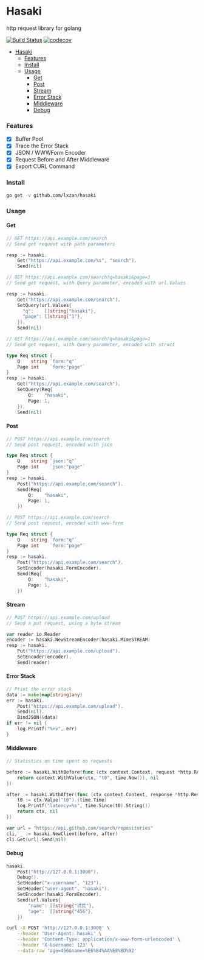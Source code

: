 # Hasaki

http request library for golang

[![Build Status][1]][2] [![codecov][3]][4]

[1]: https://github.com/lxzan/hasaki/workflows/Go%20Test/badge.svg?branch=master

[2]: https://github.com/lxzan/hasaki/actions?query=branch%3Amaster

[3]: https://codecov.io/gh/lxzan/hasaki/graph/badge.svg?token=0VY55RLS3G

[4]: https://codecov.io/gh/lxzan/hasaki

- [Hasaki](#hasaki)
    - [Features](#features)
    - [Install](#install)
    - [Usage](#usage)
      - [Get](#get)
      - [Post](#post)
      - [Stream](#stream)
      - [Error Stack](#error-stack)
      - [Middleware](#middleware)
      - [Debug](#debug)

### Features

- [x] Buffer Pool
- [x] Trace the Error Stack
- [x] JSON / WWWForm Encoder
- [x] Request Before and After Middleware
- [x] Export CURL Command

### Install

```bash
go get -v github.com/lxzan/hasaki
```

### Usage

#### Get

```go
// GET https://api.example.com/search
// Send get request with path parameters

resp := hasaki.
    Get("https://api.example.com/%s", "search").
    Send(nil)
```

```go
// GET https://api.example.com/search?q=hasaki&page=1
// Send get request, with Query parameter, encoded with url.Values

resp := hasaki.
    Get("https://api.example.com/search").
    SetQuery(url.Values{
      "q":    []string{"hasaki"},
      "page": []string{"1"},
    }).
    Send(nil)
```

```go
// GET https://api.example.com/search?q=hasaki&page=1
// Send get request, with Query parameter, encoded with struct

type Req struct {
    Q    string `form:"q"`
    Page int    `form:"page"`
}
resp := hasaki.
    Get("https://api.example.com/search").
    SetQuery(Req{
        Q:    "hasaki",
        Page: 1,
    }).
    Send(nil)
```

#### Post

```go
// POST https://api.example.com/search
// Send post request, encoded with json

type Req struct {
    Q    string `json:"q"`
    Page int    `json:"page"`
}
resp := hasaki.
    Post("https://api.example.com/search").
    Send(Req{
        Q:    "hasaki",
        Page: 1,
    })
```

```go
// POST https://api.example.com/search
// Send post request, encoded with www-form

type Req struct {
    Q    string `form:"q"`
    Page int    `form:"page"`
}
resp := hasaki.
    Post("https://api.example.com/search").
    SetEncoder(hasaki.FormEncoder).
    Send(Req{
        Q:    "hasaki",
        Page: 1,
    })
```

#### Stream

```go
// POST https://api.example.com/upload
// Send a put request, using a byte stream

var reader io.Reader
encoder := hasaki.NewStreamEncoder(hasaki.MimeSTREAM)
resp := hasaki.
    Put("https://api.example.com/upload").
    SetEncoder(encoder).
    Send(reader)
```

#### Error Stack

```go
// Print the error stack
data := make(map[string]any)
err := hasaki.
    Post("https://api.example.com/upload").
    Send(nil).
    BindJSON(&data)
if err != nil {
    log.Printf("%+v", err)
}
```

#### Middleware

```go
// Statistics on time spent on requests

before := hasaki.WithBefore(func (ctx context.Context, request *http.Request) (context.Context, error) {
    return context.WithValue(ctx, "t0", time.Now()), nil
})

after := hasaki.WithAfter(func (ctx context.Context, response *http.Response) (context.Context, error) {
    t0 := ctx.Value("t0").(time.Time)
    log.Printf("latency=%s", time.Since(t0).String())
    return ctx, nil
})

var url = "https://api.github.com/search/repositories"
cli, _ := hasaki.NewClient(before, after)
cli.Get(url).Send(nil)
```

#### Debug

```go
hasaki.
    Post("http://127.0.0.1:3000").
    Debug().
    SetHeader("x-username", "123").
    SetHeader("user-agent", "hasaki").
    SetEncoder(hasaki.FormEncoder).
    Send(url.Values{
        "name": []string{"洪荒"},
        "age":  []string{"456"},
    })
```

```bash
curl -X POST 'http://127.0.0.1:3000' \
    --header 'User-Agent: hasaki' \
    --header 'Content-Type: application/x-www-form-urlencoded' \
    --header 'X-Username: 123' \
    --data-raw 'age=456&name=%E6%B4%AA%E8%8D%92'
```